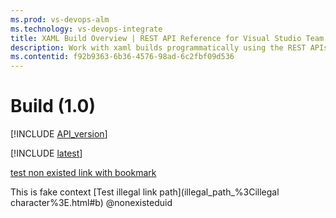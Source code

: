 ```yaml
---
ms.prod: vs-devops-alm
ms.technology: vs-devops-integrate
title: XAML Build Overview | REST API Reference for Visual Studio Team Services and Team Foundation Server
description: Work with xaml builds programmatically using the REST APIs for Visual Studio Team Services and Team Foundation Server.
ms.contentid: f92b9363-6b36-4576-98ad-6c2fbf09d536
---
```


# Build (1.0)
[!INCLUDE [API_version](_data/version.md)]

[!INCLUDE [latest](./_data/see-latest.md)]

[test non existed link with bookmark](t.md#anc)

This is fake context
[Test illegal link path](illegal_path_%3Cillegal character%3E.html#b)
@nonexisteduid
